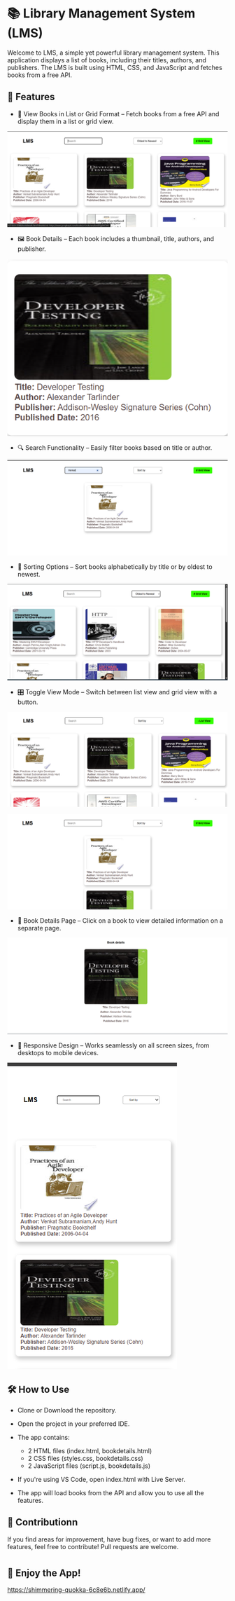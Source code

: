 # 📚 Library Management System (LMS)

Welcome to LMS, a simple yet powerful library management system. This application displays a list of books, including their titles, authors, and publishers. The LMS is built using HTML, CSS, and JavaScript and fetches books from a free API.

## 🚀 Features

- 📖 View Books in List or Grid Format – Fetch books from a free API and display them in a list or grid view.

![alt text](image-1.png)

- 🖼️ Book Details – Each book includes a thumbnail, title, authors, and publisher.

![alt text](image-2.png)

- 🔍 Search Functionality – Easily filter books based on title or author.

![alt text](image-3.png)

- 🔄 Sorting Options – Sort books alphabetically by title or by oldest to newest.

![alt text](image-4.png)

- 🎛 Toggle View Mode – Switch between list view and grid view with a button.

![alt text](image-9.png)

![alt text](image-10.png)

- 📌 Book Details Page – Click on a book to view detailed information on a separate page.

![alt text](image-8.png)

- 📱 Responsive Design – Works seamlessly on all screen sizes, from desktops to mobile devices.

![alt text](image-6.png)

## 🛠️ How to Use

- Clone or Download the repository.
- Open the project in your preferred IDE.
- The app contains:

  - 2 HTML files (index.html, bookdetails.html)
  - 2 CSS files (styles.css, bookdetails.css)
  - 2 JavaScript files (script.js, bookdetails.js)

- If you're using VS Code, open index.html with Live Server.
- The app will load books from the API and allow you to use all the features.

## 🤝 Contributionn

If you find areas for improvement, have bug fixes, or want to add more features, feel free to contribute! Pull requests are welcome.

#


## 🎉 Enjoy the App!
 https://shimmering-quokka-6c8e6b.netlify.app/ 
 